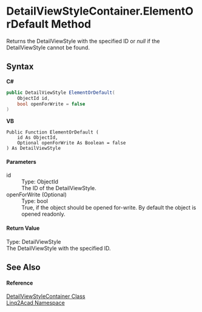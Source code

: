 # DetailViewStyleContainer.ElementOrDefault Method 
 

Returns the DetailViewStyle with the specified ID or <i>null</i> if the DetailViewStyle cannot be found.

## Syntax

**C#**<br />
``` C#
public DetailViewStyle ElementOrDefault(
	ObjectId id,
	bool openForWrite = false
)
```

**VB**<br />
``` VB
Public Function ElementOrDefault ( 
	id As ObjectId,
	Optional openForWrite As Boolean = false
) As DetailViewStyle
```


#### Parameters
<dl><dt>id</dt><dd>Type: ObjectId<br />The ID of the DetailViewStyle.</dd><dt>openForWrite (Optional)</dt><dd>Type: bool<br />True, if the object should be opened for-write. By default the object is opened readonly.</dd></dl>

#### Return Value
Type: DetailViewStyle<br />The DetailViewStyle with the specified ID.

## See Also


#### Reference
<a href="T_Linq2Acad_DetailViewStyleContainer.md">DetailViewStyleContainer Class</a><br /><a href="N_Linq2Acad.md">Linq2Acad Namespace</a><br />

